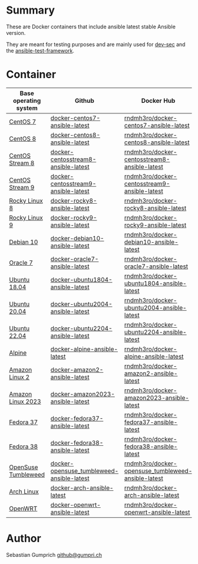 # Summary
These are Docker containers that include ansible latest stable Ansible version.

They are meant for testing purposes and are mainly used for [dev-sec](https://github.com/dev-sec/) and the [ansible-test-framework](https://github.com/rndmh3ro/ansible-test-framework).

# Container

| Base operating system             | Github                                        | Docker Hub                                             |
| --------------------------------- | --------------------------------------------- |------------------------------------------------------- |
| [CentOS 7][centos]                | [docker-centos7-ansible-latest][]             | [rndmh3ro/docker-centos7-ansible-latest][]             |
| [CentOS 8][centos]                | [docker-centos8-ansible-latest][]             | [rndmh3ro/docker-centos8-ansible-latest][]             |
| [CentOS Stream 8][centos]         | [docker-centosstream8-ansible-latest][]        | [rndmh3ro/docker-centosstream8-ansible-latest][]      |
| [CentOS Stream 9][centos]         | [docker-centosstream9-ansible-latest][]       | [rndmh3ro/docker-centosstream9-ansible-latest][]       |
| [Rocky Linux 8][centos]           | [docker-rocky8-ansible-latest][]              | [rndmh3ro/docker-rocky8-ansible-latest][]              |
| [Rocky Linux 9][centos]           | [docker-rocky9-ansible-latest][]              | [rndmh3ro/docker-rocky9-ansible-latest][]              |
| [Debian 10][debian]               | [docker-debian10-ansible-latest][]            | [rndmh3ro/docker-debian10-ansible-latest][]            |
| [Oracle 7][oracle]                | [docker-oracle7-ansible-latest][]             | [rndmh3ro/docker-oracle7-ansible-latest][]             |
| [Ubuntu 18.04][ubuntu]            | [docker-ubuntu1804-ansible-latest][]          | [rndmh3ro/docker-ubuntu1804-ansible-latest][]          |
| [Ubuntu 20.04][ubuntu]            | [docker-ubuntu2004-ansible-latest][]          | [rndmh3ro/docker-ubuntu2004-ansible-latest][]          |
| [Ubuntu 22.04][ubuntu]            | [docker-ubuntu2204-ansible-latest][]          | [rndmh3ro/docker-ubuntu2204-ansible-latest][]          |
| [Alpine][alpine]                  | [docker-alpine-ansible-latest][]              | [rndmh3ro/docker-alpine-ansible-latest][]              |
| [Amazon Linux 2][amazon]          | [docker-amazon2-ansible-latest][]             | [rndmh3ro/docker-amazon2-ansible-latest][]             |
| [Amazon Linux 2023][amazon]       | [docker-amazon2023-ansible-latest][]          | [rndmh3ro/docker-amazon2023-ansible-latest][]          |
| [Fedora 37][fedora]               | [docker-fedora37-ansible-latest][]            | [rndmh3ro/docker-fedora37-ansible-latest][]            |
| [Fedora 38][fedora]               | [docker-fedora38-ansible-latest][]            | [rndmh3ro/docker-fedora38-ansible-latest][]            |
| [OpenSuse Tumbleweed][tumbleweed] | [docker-opensuse_tumbleweed-ansible-latest][] | [rndmh3ro/docker-opensuse_tumbleweed-ansible-latest][] |
| [Arch Linux][arch]                | [docker-arch-ansible-latest][]                | [rndmh3ro/docker-arch-ansible-latest][]                |
| [OpenWRT][openwrt]                | [docker-openwrt-ansible-latest][]             | [rndmh3ro/docker-openwrt-ansible-latest][]             |

# Author

Sebastian Gumprich <github@gumpri.ch>

[centos]: https://hub.docker.com/_/centos/
[rocky]: https://hub.docker.com/r/rockylinux/
[debian]: https://hub.docker.com/_/debian/
[oracle]: https://hub.docker.com/_/oraclelinux/
[ubuntu]: https://hub.docker.com/_/ubuntu/
[alpine]: https://hub.docker.com/_/alpine/
[amazon]: https://hub.docker.com/_/amazonlinux/
[fedora]: https://hub.docker.com/_/fedora/
[arch]: https://hub.docker.com/_/archlinux/
[tumbleweed]: https://hub.docker.com/r/opensuse/tumbleweed
[openwrt]: https://hub.docker.com/r/openwrtorg/rootfs
[docker-centos6-ansible-latest]: https://github.com/rndmh3ro/docker-ansible/blob/master/centos6-ansible-latest/Dockerfile
[docker-centos7-ansible-latest]: https://github.com/rndmh3ro/docker-ansible/blob/master/centos7-ansible-latest/Dockerfile
[docker-centos8-ansible-latest]: https://github.com/rndmh3ro/docker-ansible/blob/master/centos8-ansible-latest/Dockerfile
[docker-centosstream8-ansible-latest]: https://github.com/rndmh3ro/docker-ansible/blob/master/centosstream8-ansible-latest/Dockerfile
[docker-centosstream9-ansible-latest]: https://github.com/rndmh3ro/docker-ansible/blob/master/centosstream9-ansible-latest/Dockerfile
[docker-rocky8-ansible-latest]: https://github.com/rndmh3ro/docker-ansible/blob/master/rocky8-ansible-latest/Dockerfile
[docker-rocky9-ansible-latest]: https://github.com/rndmh3ro/docker-ansible/blob/master/rocky9-ansible-latest/Dockerfile
[docker-debian10-ansible-latest]: https://github.com/rndmh3ro/docker-ansible/blob/master/debian10-ansible-latest/Dockerfile
[docker-oracle6-ansible-latest]: https://github.com/rndmh3ro/docker-ansible/blob/master/oracle6-ansible-latest/Dockerfile
[docker-oracle7-ansible-latest]: https://github.com/rndmh3ro/docker-ansible/blob/master/oracle7-ansible-latest/Dockerfile
[docker-ubuntu1804-ansible-latest]: https://github.com/rndmh3ro/docker-ansible/blob/master/ubuntu1804-ansible-latest/Dockerfile
[docker-ubuntu2004-ansible-latest]: https://github.com/rndmh3ro/docker-ansible/blob/master/ubuntu2004-ansible-latest/Dockerfile
[docker-ubuntu2204-ansible-latest]: https://github.com/rndmh3ro/docker-ansible/blob/master/ubuntu2204-ansible-latest/Dockerfile
[docker-alpine-ansible-latest]: https://github.com/rndmh3ro/docker-ansible/blob/master/alpine-ansible-latest/Dockerfile
[docker-amazon2-ansible-latest]: https://github.com/rndmh3ro/docker-ansible/blob/master/amazon2-ansible-latest/Dockerfile
[docker-amazon2023-ansible-latest]: https://github.com/rndmh3ro/docker-ansible/blob/master/amazon2023-ansible-latest/Dockerfile
[docker-fedora37-ansible-latest]: https://github.com/rndmh3ro/docker-ansible/blob/master/fedora37-ansible-latest/Dockerfile
[docker-fedora38-ansible-latest]: https://github.com/rndmh3ro/docker-ansible/blob/master/fedora38-ansible-latest/Dockerfile
[docker-opensuse_tumbleweed-ansible-latest]: https://github.com/rndmh3ro/docker-ansible/blob/master/opensuse_tumbleweed-ansible-latest/Dockerfile
[docker-arch-ansible-latest]: https://github.com/rndmh3ro/docker-ansible/blob/master/arch-ansible-latest/Dockerfile
[docker-openwrt-ansible-latest]: https://github.com/rndmh3ro/docker-ansible/blob/master/openwrt-ansible-latest/Dockerfile
[rndmh3ro/docker-centos6-ansible-latest]: https://hub.docker.com/r/rndmh3ro/docker-centos6-ansible
[rndmh3ro/docker-centos7-ansible-latest]: https://hub.docker.com/r/rndmh3ro/docker-centos7-ansible
[rndmh3ro/docker-centos8-ansible-latest]: https://hub.docker.com/r/rndmh3ro/docker-centos8-ansible
[rndmh3ro/docker-centosstream8-ansible-latest]: https://hub.docker.com/r/rndmh3ro/docker-centosstream8-ansible
[rndmh3ro/docker-centosstream9-ansible-latest]: https://hub.docker.com/r/rndmh3ro/docker-centosstream0-ansible
[rndmh3ro/docker-rocky8-ansible-latest]: https://hub.docker.com/r/rndmh3ro/docker-rocky8-ansible
[rndmh3ro/docker-rocky9-ansible-latest]: https://hub.docker.com/r/rndmh3ro/docker-rocky9-ansible
[rndmh3ro/docker-debian10-ansible-latest]: https://hub.docker.com/r/rndmh3ro/docker-debian10-ansible
[rndmh3ro/docker-oracle6-ansible-latest]: https://hub.docker.com/r/rndmh3ro/docker-oracle6-ansible
[rndmh3ro/docker-oracle7-ansible-latest]: https://hub.docker.com/r/rndmh3ro/docker-oracle7-ansible
[rndmh3ro/docker-ubuntu1604-ansible-latest]: https://hub.docker.com/r/rndmh3ro/docker-ubuntu1604-ansible
[rndmh3ro/docker-ubuntu1804-ansible-latest]: https://hub.docker.com/r/rndmh3ro/docker-ubuntu1804-ansible
[rndmh3ro/docker-ubuntu2004-ansible-latest]: https://hub.docker.com/r/rndmh3ro/docker-ubuntu2004-ansible
[rndmh3ro/docker-ubuntu2204-ansible-latest]: https://hub.docker.com/r/rndmh3ro/docker-ubuntu2204-ansible
[rndmh3ro/docker-alpine-ansible-latest]: https://hub.docker.com/r/rndmh3ro/docker-alpine-ansible
[rndmh3ro/docker-amazon2-ansible-latest]: https://hub.docker.com/r/rndmh3ro/docker-amazon2-ansible
[rndmh3ro/docker-amazon2023-ansible-latest]: https://hub.docker.com/r/rndmh3ro/docker-amazon2023-ansible
[rndmh3ro/docker-fedora37-ansible-latest]: https://hub.docker.com/r/rndmh3ro/docker-fedora37-ansible
[rndmh3ro/docker-fedora38-ansible-latest]: https://hub.docker.com/r/rndmh3ro/docker-fedora38-ansible
[rndmh3ro/docker-opensuse_tumbleweed-ansible-latest]: https://hub.docker.com/repository/docker/rndmh3ro/docker-opensuse_tumbleweed-ansible
[rndmh3ro/docker-arch-ansible-latest]: https://hub.docker.com/r/rndmh3ro/docker-arch-ansible
[rndmh3ro/docker-openwrt-ansible-latest]: https://hub.docker.com/r/rndmh3ro/docker-openwrt-ansible
